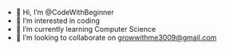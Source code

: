- 👋 Hi, I’m @CodeWithBeginner
- 👀 I’m interested in coding
- 🌱 I’m currently learning Computer Science
- 💞️ I’m looking to collaborate on growwithme3009@gmail.com

<!---
CodeWithBeginner/CodeWithBeginner is a ✨ special ✨ repository because its `README.md` (this file) appears on your GitHub profile.
You can click the Preview link to take a look at your changes.
--->
